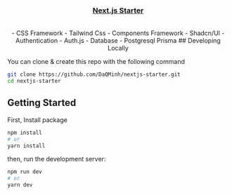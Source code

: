 <p align="center">
  <a href="https://nextjs-postgres-auth.vercel.app/">
    <h3 align="center">Next.js Starter</h3>
  </a>
</p>

<p align="center">
<br/>
-  CSS Framework - Tailwind Css
-  Components Framework - Shadcn/UI
-  Authentication  - Auth.js
-  Database - Postgresql Prisma
## Developing Locally

You can clone & create this repo with the following command

```bash
git clone https://github.com/DaQMinh/nextjs-starter.git
cd nextjs-starter
```

## Getting Started
First, Install package
```bash
npm install
# or
yarn install
```
then, run the development server:

```bash
npm run dev
# or
yarn dev
```
